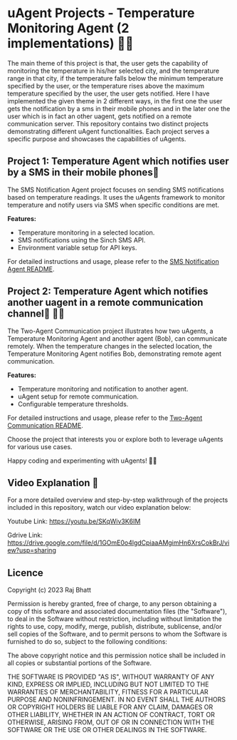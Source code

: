 # uAgent Projects - Temperature Monitoring Agent (2 implementations) 🚀🤖 

The main theme of this project is that, the user gets the capability of monitoring the temperature in his/her selected city, and the temperature range in that city, if the temperature falls below the minimum temperature specified by the user, or the temperature rises above the maximum temperature specified by the user, the user gets notified. Here I have implemented the given theme in 2 different ways, in the first one the user gets the notification by a sms in their mobile phones and in the later one the user which is in fact an other uagent, gets notified on a remote communication server. 
This repository contains two distinct projects demonstrating different uAgent functionalities. Each project serves a specific purpose and showcases the capabilities of uAgents.

## Project 1: Temperature Agent which notifies user by a SMS in their mobile phones📲

The SMS Notification Agent project focuses on sending SMS notifications based on temperature readings. It uses the uAgents framework to monitor temperature and notify users via SMS when specific conditions are met.

**Features:**
- Temperature monitoring in a selected location.
- SMS notifications using the Sinch SMS API.
- Environment variable setup for API keys.

For detailed instructions and usage, please refer to the [SMS Notification Agent README](https://github.com/mrbhatt2348/Fetch.ai-Hackathon-Project/tree/main/SMS-Notification-with-uagent).

## Project 2: Temperature Agent which notifies another uagent in a remote communication channel📲 🤖🤝

The Two-Agent Communication project illustrates how two uAgents, a Temperature Monitoring Agent and another agent (Bob), can communicate remotely. When the temperature changes in the selected location, the Temperature Monitoring Agent notifies Bob, demonstrating remote agent communication.

**Features:**
- Temperature monitoring and notification to another agent.
- uAgent setup for remote communication.
- Configurable temperature thresholds.

For detailed instructions and usage, please refer to the [Two-Agent Communication README](https://github.com/mrbhatt2348/Fetch.ai-Hackathon-Project/tree/main/Communication_between_2_uagents).

Choose the project that interests you or explore both to leverage uAgents for various use cases.

Happy coding and experimenting with uAgents! 🚀🤖

## Video Explanation 🎥

For a more detailed overview and step-by-step walkthrough of the projects included in this repository, watch our video explanation below:

Youtube Link: https://youtu.be/SKqWiv3K6IM

Gdrive Link: https://drive.google.com/file/d/1GOmE0o4lgdCpiaaAMgimHn6XrsCokBrJ/view?usp=sharing

## Licence

Copyright (c) 2023 Raj Bhatt

 Permission is hereby granted, free of charge, to any person obtaining 
 a copy of this software and associated documentation files (the 
 "Software"), to deal in the Software without restriction, including 
 without limitation the rights to use, copy, modify, merge, publish, 
 distribute, sublicense, and/or sell copies of the Software, and to 
 permit persons to whom the Software is furnished to do so, subject to 
 the following conditions: 
  
 The above copyright notice and this permission notice shall be 
 included in all copies or substantial portions of the Software. 
  
 THE SOFTWARE IS PROVIDED "AS IS", WITHOUT WARRANTY OF ANY KIND, 
 EXPRESS OR IMPLIED, INCLUDING BUT NOT LIMITED TO THE WARRANTIES OF 
 MERCHANTABILITY, FITNESS FOR A PARTICULAR PURPOSE AND 
 NONINFRINGEMENT. IN NO EVENT SHALL THE AUTHORS OR COPYRIGHT HOLDERS BE 
 LIABLE FOR ANY CLAIM, DAMAGES OR OTHER LIABILITY, WHETHER IN AN ACTION 
 OF CONTRACT, TORT OR OTHERWISE, ARISING FROM, OUT OF OR IN CONNECTION 
 WITH THE SOFTWARE OR THE USE OR OTHER DEALINGS IN THE SOFTWARE.
